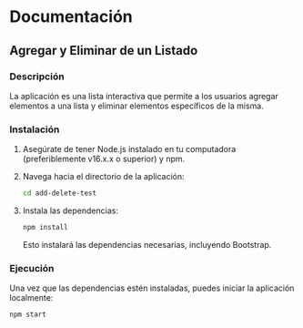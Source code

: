 # Documentación

## Agregar y Eliminar de un Listado

### Descripción
La aplicación es una lista interactiva que permite a los usuarios agregar elementos a una lista y eliminar elementos específicos de la misma.

### Instalación
1. Asegúrate de tener Node.js instalado en tu computadora (preferiblemente v16.x.x o superior) y npm.

2. Navega hacia el directorio de la aplicación:
    ```bash
    cd add-delete-test
    ```
4. Instala las dependencias:
    ```bash
    npm install
    ```
    Esto instalará las dependencias necesarias, incluyendo Bootstrap.

### Ejecución
Una vez que las dependencias estén instaladas, puedes iniciar la aplicación localmente:

```bash
npm start
